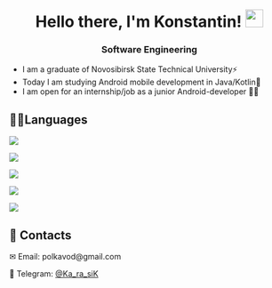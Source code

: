 <h1 align="center">Hello there, I'm Konstantin!</a> 
<img src="https://github.com/blackcater/blackcater/raw/main/images/Hi.gif" height="32"/></h1>
<h3 align="center">Software Engineering</h3>

<ul>
<li>I am a graduate of Novosibirsk State Technical University⚡</li>
<li>Today I am studying Android mobile development in Java/Kotlin🔭</li>
<li>I am open for an internship/job as a junior Android-developer 👨‍💻</li>
</ul>

<h2>&#128104;&#8205;&#128187;Languages</h2>

<!--
![](https://github-profile-summary-cards.vercel.app/api/cards/repos-per-language?username=Ka-ra-siK&theme=github_dark)

![](https://github-profile-summary-cards.vercel.app/api/cards/stats?username=Ka-ra-siK&theme=solarized_dark)

-->
![](https://github-profile-summary-cards.vercel.app/api/cards/profile-details?username=Ka-ra-siK&theme=github_dark)

![](https://github-profile-summary-cards.vercel.app/api/cards/most-commit-language?username=Ka-ra-siK&theme=github_dark)

![](https://github-profile-summary-cards.vercel.app/api/cards/repos-per-language?username=Ka-ra-siK&theme=github_dark)

![](https://github-profile-summary-cards.vercel.app/api/cards/stats?username=Ka-ra-siK&theme=github_dark)

![](https://github-profile-summary-cards.vercel.app/api/cards/productive-time?username=Ka-ra-siK&theme=github_dark)
<h2>📌 Contacts</h2>
<p>✉ Email: polkavod@gmail.com</p>
<p>📱 Telegram: <a href="https://telegram.me/Ka_ra_siK">@Ka_ra_siK</a></p>
